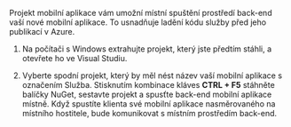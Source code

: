 

Projekt mobilní aplikace vám umožní místní spuštění prostředí back-end vaší nové mobilní aplikace. To usnadňuje ladění kódu služby před jeho publikací v Azure.

1. Na počítači s Windows extrahujte projekt, který jste předtím stáhli, a otevřete ho ve Visual Studiu.

2. Vyberte spodní projekt, který by měl nést název vaší mobilní aplikace s označením Služba. Stisknutím kombinace kláves **CTRL + F5** stáhněte balíčky NuGet, sestavte projekt a spusťte back-end mobilní aplikace místně. Když spustíte klienta své mobilní aplikace nasměrovaného na místního hostitele, bude komunikovat s místním prostředím back-end. 



<!--HONumber=Jun16_HO2-->


